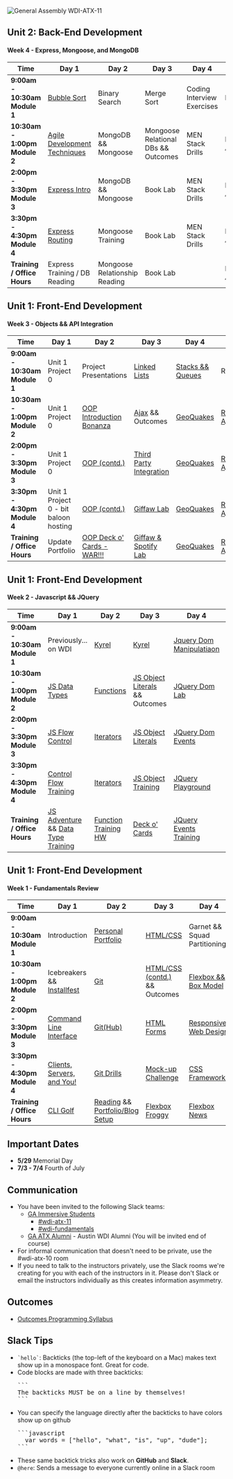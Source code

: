 
![General Assembly WDI-ATX-11](https://cloud.githubusercontent.com/assets/4304660/24909320/46e07912-1e78-11e7-9424-8dc62f005e53.jpg)

## Unit 2: Back-End Development
#### Week 4 - Express, Mongoose, and MongoDB

<table><thead>
<tr>
<th>Time</th>
<th>Day 1</th>
<th>Day 2</th>
<th>Day 3</th>
<th>Day 4</th>
<th>Day 5</th>
</tr>
</thead>

<tbody>
<tr>
<td><strong>9:00am - 10:30am Module 1</strong></td>
<td><a href="https://github.com/wdi-atx-11/bubble-sort">Bubble Sort</a><!--Monday Drills--></td>
<td>Binary Search<!--Tuesday Drills--></td>
<td>Merge Sort<!--Wednesday Drills--></td>
<td>Coding Interview Exercises<!--Thursday Drills--></td>
<td>Review<!--Friday Drills--></td>
</tr>

<tr>
<td><strong>10:30am - 1:00pm Module 2</strong></td>
<td><a href="https://github.com/wdi-atx-11/software-development-best-practices">Agile Development Techniques<!--Monday Morning--></td>
<td>MongoDB && Mongoose<!--Tuesday Morning--></td>
<td>Mongoose Relational DBs && Outcomes<!--Wednesday Morning--></td>
<td>MEN Stack Drills<!--Thursday Morning--></td>
<td>Personal API<!--Friday Morning--></td>
</tr>

<tr>
<td><strong>2:00pm - 3:30pm Module 3</strong></td>
<td><a href="https://github.com/SF-WDI-LABS/express">Express Intro</a><!--Monday Afternoon--></td>
<td>MongoDB && Mongoose<!--Tuesday Afternoon--></td>
<td>Book Lab<!--Wednesday Afternoon--></td>
<td>MEN Stack Drills<!--Thursday Afternoon--></td>
<td>Personal API<!--Friday Afternoon--></td>
</tr>

<tr>
<td><strong>3:30pm - 4:30pm Module 4</strong></td>
<td><a href="https://github.com/SF-WDI-LABS/express-dynamic-routes">Express Routing</a><!--Monday Dusk--></td>
<td>Mongoose Training<!--Tuesday Dusk--></td>
<td>Book Lab<!--Wednesday Dusk--></td>
<td>MEN Stack Drills<!--Thursday Dusk--></td>
<td>Personal API<!--Friday Dusk--></td>
</tr>

<tr>
<td><strong>Training / Office Hours</strong></td>
<td>Express Training / DB Reading<!--Monday HW--></td>
<td>Mongoose Relationship Reading<!--Tuesday HW--></td>
<td>Book Lab<!--Wednesday HW--></td>
<td><!--Thursday HW--></td>
<td>Personal API<!--Friday HW--></td>
</tr>
</tbody></table>


## Unit 1: Front-End Development
#### Week 3 - Objects && API Integration

<table><thead>
<tr>
<th>Time</th>
<th>Day 1</th>
<th>Day 2</th>
<th>Day 3</th>
<th>Day 4</th>
<th>Day 5</th>
</tr>
</thead>

<tbody>
<tr>
<td><strong>9:00am - 10:30am Module 1</strong></td>
<td>Unit 1 Project 0<!--Monday Drills--></td>
<td>Project Presentations<!--Tuesday Drills--></td>
<td><a href="https://github.com/SF-WDI-LABS/js-linked-list">Linked Lists</a><!--Wednesday Drills--></td>
<td><a href="https://github.com/generalassembly-atx/js-algorithms-drills/tree/master/stacks-and-queues">Stacks && Queues<!--Thursday Drills--></td>
<td>Review<!--Friday Drills--></td>
</tr>

<tr>
<td><strong>10:30am - 1:00pm Module 2</strong></td>
<td>Unit 1 Project 0<!--Monday Morning--></td>
<td><a href="https://github.com/wdi-atx-11/js-oop-flower-power">OOP Introduction Bonanza</a><!--Tuesday Morning--></td>
<td><a href="https://github.com/wdi-atx-11/intro-ajax">Ajax</a> && Outcomes<!--Wednesday Morning--></td>
<td><a href="https://github.com/wdi-atx-11/geoquakes">GeoQuakes</a><!--Thursday Morning--></td>
<td><a href="https://github.com/wdi-atx-11/ajaxify-reddit">Reddit, Ajaxified</a><!--Friday Morning--></td>
</tr>

<tr>
<td><strong>2:00pm - 3:30pm Module 3</strong></td>
<td>Unit 1 Project 0<!--Monday Afternoon--></td>
<td><a href="https://github.com/wdi-atx-11/js-oop-flower-power">OOP (contd.)</a><!--Tuesday Afternoon--></td>
<td><a href=" ">Third Party Integration</a><!--Wednesday Afternoon--></td>
<td><a href="https://github.com/wdi-atx-11/geoquakes">GeoQuakes</a> <!--Thursday Afternoon--></td>
<td><a href="https://github.com/wdi-atx-11/ajaxify-reddit">Reddit, Ajaxified</a><!--Friday Afternoon--></td>
</tr>

<tr>
<td><strong>3:30pm - 4:30pm Module 4</strong></td>
<td>Unit 1 Project 0 - bit baloon hosting<!--Monday Dusk--></td>
<td><a href="https://github.com/wdi-atx-11/js-oop-flower-power">OOP (contd.)</a><!--Tuesday Dusk--></td>
<td><a href="https://github.com/wdi-atx-11/giffaw">Giffaw Lab</a><!--Wednesday Dusk--></td>
<td><a href="https://github.com/wdi-atx-11/geoquakes">GeoQuakes</a><!--Thursday Dusk--></td>
<td><a href="https://github.com/wdi-atx-11/ajaxify-reddit">Reddit, Ajaxified</a><!--Friday Dusk--></td>
</tr>

<tr>
<td><strong>Training / Office Hours</strong></td>
<td>Update Portfolio<!--Monday HW--></td>
<td><a href=" ">OOP Deck o' Cards - WAR!!!</a><!--Tuesday HW--></td>
<td><a href=" ">Giffaw & Spotify Lab</a><!--Wednesday HW--></td>
<td><a href="https://github.com/wdi-atx-11/geoquakes">GeoQuakes</a><!--Thursday HW--></td>
<td><a href="https://github.com/wdi-atx-11/ajaxify-reddit">Reddit, Ajaxified</a><!--Friday HW--></td>
</tr>
</tbody></table>

## Unit 1: Front-End Development
#### Week 2 - Javascript && JQuery

<table><thead>
<tr>
<th>Time</th>
<th>Day 1</th>
<th>Day 2</th>
<th>Day 3</th>
<th>Day 4</th>
<th>Day 5</th>
</tr>
</thead>

<tbody>
<tr>
<td><strong>9:00am - 10:30am Module 1</strong></td>
<td>Previously... on WDI<!--Monday Drills--></td>
<td><a href="https://github.com/wdi-atx-11/kyrel">Kyrel</a><!--Tuesday Drills--></td>
<td><a href="https://github.com/wdi-atx-11/kyrel">Kyrel</a><!--Wednesday Drills--></td>
<td><a href="https://github.com/wdi-atx-11/dom-manipulation">Jquery Dom Manipulatiaon<!--Thursday Drills--></td>
<td>Review<!--Friday Drills--></td>
</tr>

<tr>
<td><strong>10:30am - 1:00pm Module 2</strong></td>
<td><a href="https://github.com/wdi-atx-11/js-data-types">JS Data Types</a><!--Monday Morning--></td>
<td><a href="https://github.com/wdi-atx-11/js-functions">Functions</a><!--Tuesday Morning--></td>
<td><a href="https://github.com/wdi-atx-11/js-objects">JS Object Literals</a> && Outcomes<!--Wednesday Morning--></td>
<td><a href="https://github.com/wdi-atx-11/jquery-dom-lab">JQuery Dom Lab </a><!--Thursday Morning--></td>
<td><a href="https://github.com/wdi-atx-11/tic-tac-toe">Unit 1 Project 0</a><!--Friday Morning--></td>
</tr>

<tr>
<td><strong>2:00pm - 3:30pm Module 3</strong></td>
<td><a href="https://github.com/wdi-atx-11/js-control-flow/">JS Flow Control</a><!--Monday Afternoon--></td>
<td><a href="https://github.com/wdi-atx-11/iterator-methods">Iterators</a><!--Tuesday Afternoon--></td>
<td><a href="https://github.com/wdi-atx-11/js-objects">JS Object Literals</a><!--Wednesday Afternoon--></td>
<td><a href="https://github.com/wdi-atx-11/dom-events-jquery">JQuery Dom Events</a> <!--Thursday Afternoon--></td>
<td><a href="https://github.com/wdi-atx-11/tic-tac-toe">Unit 1 Project 0</a><!--Friday Afternoon--></td>
</tr>

<tr>
<td><strong>3:30pm - 4:30pm Module 4</strong></td>
<td><a href="https://github.com/wdi-atx-11/js-control-flow-training">Control Flow Training</a><!--Monday Dusk--></td>
<td><a href=" ">Iterators</a><!--Tuesday Dusk--></td>
<td><a href="https://github.com/wdi-atx-11/js-objects-training">JS Object Training</a><!--Wednesday Dusk--></td>
<td><a href="https://github.com/wdi-atx-11/jquery-playground-lab">JQuery Playground</a><!--Thursday Dusk--></td>
<td><a href="https://github.com/wdi-atx-11/tic-tac-toe">Unit 1 Project</a><!--Friday Dusk--></td>
</tr>

<tr>
<td><strong>Training / Office Hours</strong></td>
<td><a href="https://github.com/wdi-atx-11/js_adventure">JS Adventure</a> && <a href="https://github.com/wdi-atx-11/js-data-types-training">Data Type Training</a><!--Monday HW--></td>
<td><a href="https://github.com/wdi-atx-11/functions-exercises">Function Training HW</a><!--Tuesday HW--></td>
<td><a href="https://github.com/wdi-atx-11/deck_of_cards/blob/master/README.md">Deck o' Cards</a><!--Wednesday HW--></td>
<td><a href="https://github.com/wdi-atx-11/jquery-events-training-1">JQuery Events Training</a><!--Thursday HW--></td>
<td><a href="https://github.com/wdi-atx-11/tic-tac-toe">Unit 1 Project</a><!--Friday HW--></td>
</tr>
</tbody></table>


## Unit 1: Front-End Development
#### Week 1 - Fundamentals Review
<table><thead>
<tr>
<th>Time</th>
<th>Day 1</th>
<th>Day 2</th>
<th>Day 3</th>
<th>Day 4</th>
<th>Day 5</th>
</tr>
</thead>

<tbody>
<tr>
<td><strong>9:00am - 10:30am Module 1</strong></td>
<td>Introduction<!--Monday Drills--></td>
<td><a href=" ">Personal Portfolio</a><!--Tuesday Drills--></td>
<td><a href="https://github.com/wdi-atx-11/html-css-review">HTML/CSS</a><!--Wednesday Drills--></td>
<td>Garnet && Squad Partitioning<!--Thursday Drills--></td>
<td>Review<!--Friday Drills--></td>
</tr>

<tr>
<td><strong>10:30am - 1:00pm Module 2</strong></td>
<td>Icebreakers && <a href="https://github.com/GA-WDI/installfest">Installfest</a><!--Monday Morning--></td>
<td><a href="https://github.com/wdi-atx-11/git-github">Git</a><!--Tuesday Morning--></td>
<td><a href="https://github.com/wdi-atx-11/html-css-review">HTML/CSS (contd.)</a> && Outcomes<!--Wednesday Morning--></td>
<td><a href=" ">Flexbox && Box Model </a><!--Thursday Morning--></td>
<td><a href=" ">Advanced CSS Lab</a><!--Friday Morning--></td>
</tr>

<tr>
<td><strong>2:00pm - 3:30pm Module 3</strong></td>
<td><a href="https://github.com/wdi-atx-11/command-line">Command Line Interface</a><!--Monday Afternoon--></td>
<td><a href="https://github.com/wdi-atx-11/github-and-more-git">Git(Hub)</a><!--Tuesday Afternoon--></td>
<td><a href="https://github.com/wdi-atx-11/html-forms">HTML Forms</a><!--Wednesday Afternoon--></td>
<td><a href="https://github.com/wdi-atx-11/responsive-web-design">Responsive Web Design</a> <!--Thursday Afternoon--></td>
<td><a href=" ">Advanced CSS Lab</a><!--Friday Afternoon--></td>
</tr>

<tr>
<td><strong>3:30pm - 4:30pm Module 4</strong></td>
<td><a href="https://github.com/wdi-atx-11/the-client-the-server-and-you">Clients, Servers, and You!</a><!--Monday Dusk--></td>
<td><a href=" ">Git Drills</a><!--Tuesday Dusk--></td>
<td><a href=" ">Mock-up Challenge</a><!--Wednesday Dusk--></td>
<td><a href=" ">CSS Frameworks</a><!--Thursday Dusk--></td>
<td><a href=" ">Advanced CSS Lab</a><!--Friday Dusk--></td>
</tr>

<tr>
<td><strong>Training / Office Hours</strong></td>
<td><a href="https://github.com/wdi-atx-11/cli_golf">CLI Golf</a><!--Monday HW--></td>
<td><a href=" ">Reading</a> && <a href=" ">Portfolio/Blog Setup</a><!--Tuesday HW--></td>
<td><a href=" ">Flexbox Froggy</a><!--Wednesday HW--></td>
<td><a href=" ">Flexbox News</a><!--Thursday HW--></td>
<td><a href=" ">Advanced CSS Lab</a><!--Friday HW--></td>
</tr>
</tbody></table>


## Important Dates
  * **5/29** Memorial Day
  * **7/3 - 7/4** Fourth of July 

## Communication
  - You have been invited to the following Slack teams:
    - [GA Immersive Students](https://ga-students.slack.com)
      - [#wdi-atx-11](https://ga-students.slack.com/messages/wdi-atx-11/)
      - [#wdi-fundamentals](https://ga-students.slack.com/messages/wdi-fundamentals/)
    - [GA ATX Alumni](https://atx-alumni.slack.com) - Austin WDI Alumni (You will be invited end of course)
  - For informal communication that doesn't need to be private, use the #wdi-atx-10 room
  - If you need to talk to the instructors privately, use the Slack rooms we're creating for you with each of the instructors in it. Please don't Slack or email the instructors individually as this creates information asymmetry.

## Outcomes

- [Outcomes Programming Syllabus]()

## Slack Tips

- <code>&grave;hello&grave;</code>: Backticks (the top-left of the keyboard on a Mac) makes text show up in a monospace font. Great for code.
- Code blocks are made with three backticks:
  <pre>
  &grave;&grave;&grave;
  The backticks MUST be on a line by themselves!
  &grave;&grave;&grave;
  </pre>
- You can specify the language directly after the backticks to have colors show up on github
  <pre>
  &grave;&grave;&grave;javascript
    var words = ["hello", "what", "is", "up", "dude"];
  &grave;&grave;&grave;
  </pre>
- These same backtick tricks also work on **GitHub** and **Slack**.
- `@here`: Sends a message to everyone currently online in a Slack room
